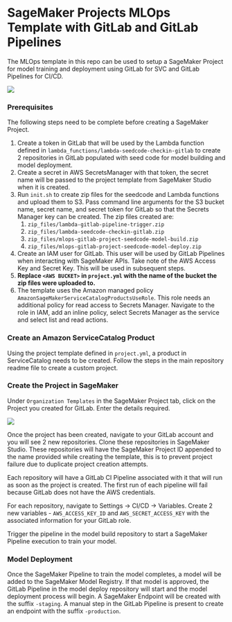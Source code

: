 # SageMaker Projects MLOps Template with GitLab and GitLab Pipelines

The MLOps template in this repo can be used to setup a SageMaker Project for model training and deployment using GitLab for SVC and GitLab Pipelines for CI/CD. 

![](img/SageMakerGitLabProject.png)

### Prerequisites
The following steps need to be complete before creating a SageMaker Project. 
1. Create a token in GitLab that will be used by the Lambda function defined in `lambda_functions/lambda-seedcode-checkin-gitlab` to create 2 repositories in GitLab populated with seed code for model building and model deployment. 
2. Create a secret in AWS SecretsManager with that token, the secret name will be passed to the project template from SageMaker Studio when it is created.  
3. Run `init.sh` to create zip files for the seedcode and Lambda functions and upload them to S3. Pass command line arguments for the S3 bucket name, secret name, and secret token for GitLab so that the Secrets Manager key can be created. The zip files created are:
    1. `zip_files/lambda-gitlab-pipeline-trigger.zip`
    2. `zip_files/lambda-seedcode-checkin-gitlab.zip`
    3. `zip_files/mlops-gitlab-project-seedcode-model-build.zip`
    4. `zip_files/mlops-gitlab-project-seedcode-model-deploy.zip`
4. Create an IAM user for GitLab. This user will be used by GitLab Pipelines when interacting with SageMaker APIs. Take note of the AWS Access Key and Secret Key. This will be used in subsequent steps. 
5. **Replace `<AWS BUCKET>` in `project.yml` with the name of the bucket the zip files were uploaded to.**
6. The template uses the Amazon managed policy `AmazonSageMakerServiceCatalogProductsUseRole`. This role needs an additional policy for read access to Secrets Manager. Navigate to the role in IAM, add an inline policy, select Secrets Manager as the service and select list and read actions. 

### Create an Amazon ServiceCatalog Product
Using the project template defined in `project.yml`, a product in ServiceCatalog needs to be created. Follow the steps in the main repository readme file to create a custom project. 

### Create the Project in SageMaker

Under `Organization Templates` in the SageMaker Project tab, click on the Project you created for GitLab. Enter the details required.

![](img/project-page.png)

Once the project has been created, navigate to your GitLab account and you will see 2 new repositories. Clone these repositories in SageMaker Studio. These repositories will have the SageMaker Project ID appended to the name provided while creating the template, this is to prevent project failure due to duplicate project creation attempts. 

Each repository will have a GitLab CI Pipeline associated with it that will run as soon as the project is created. The first run of each pipeline will fail because GitLab does not have the AWS credentials. 

For each repository, navigate to Settings -> CI/CD -> Variables.
Create 2 new variables - `AWS_ACCESS_KEY_ID` and `AWS_SECRET_ACCESS_KEY` with the associated information for your GitLab role.

Trigger the pipeline in the model build repository to start a SageMaker Pipeline execution to train your model. 

### Model Deployment

Once the SageMaker Pipeline to train the model completes, a model will be added to the SageMaker Model Registry. If that model is approved, the GitLab Pipeline in the model deploy repository will start and the model deployment process will begin. 
A SageMaker Endpoint will be created with the suffix `-staging`. A manual step in the GitLab Pipeline is present to create an endpoint with the suffix `-production`. 

